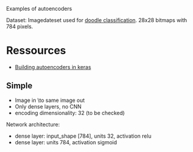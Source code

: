 Examples of autoencoders

Dataset: Imagedateset used for [doodle classification](https://github.com/goepfert/MachineLearning/tree/master/neural_network/examples/doodle). 28x28 bitmaps with 784 pixels.

# Ressources

- [Building autoencoders in keras](https://blog.keras.io/building-autoencoders-in-keras.html)

## Simple

- Image in \to same image out
- Only dense layers, no CNN
- encoding dimensionality: 32 (to be checked)

Network architecture:
- dense layer: input_shape [784], units 32, activation relu
- dense layer: units 784, activation sigmoid


